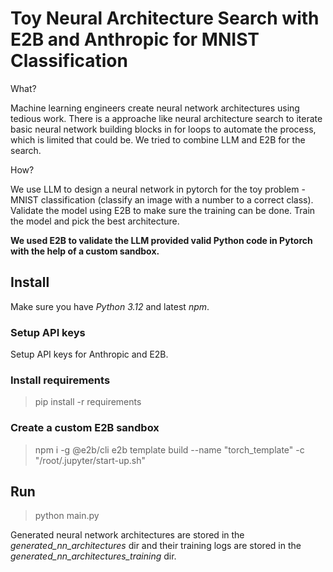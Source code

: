 # Toy Neural Architecture Search with E2B and Anthropic for MNIST Classification

What? 

Machine learning engineers create neural network architectures using tedious work. There is a approache like neural architecture search to iterate basic neural network building blocks in for loops to automate the process, which is limited that could be. We tried to combine LLM and E2B for the search.

How? 

We use LLM to design a neural network in pytorch for the toy problem  - MNIST classification (classify an image with a number to a correct class). Validate the model using E2B to make sure the training can be done. Train the model and pick the best architecture.

**We used E2B to validate the LLM provided valid Python code in Pytorch with the help of a custom sandbox.**

## Install

Make sure you have *Python 3.12* and latest *npm*.

### Setup API keys

Setup API keys for Anthropic and E2B.

### Install requirements

> pip install -r requirements

### Create a custom E2B sandbox

> npm i -g @e2b/cli
> e2b template build --name "torch_template" -c "/root/.jupyter/start-up.sh"

## Run

> python main.py

Generated neural network architectures are stored in the *generated_nn_architectures* dir and their training logs are stored in the *generated_nn_architectures_training* dir. 